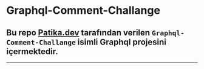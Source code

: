 # Graphql-Comment-Challange
## Bu repo [Patika.dev](https://www.patika.dev) tarafından verilen `Graphql-Comment-Challange` isimli Graphql projesini içermektedir.
---

